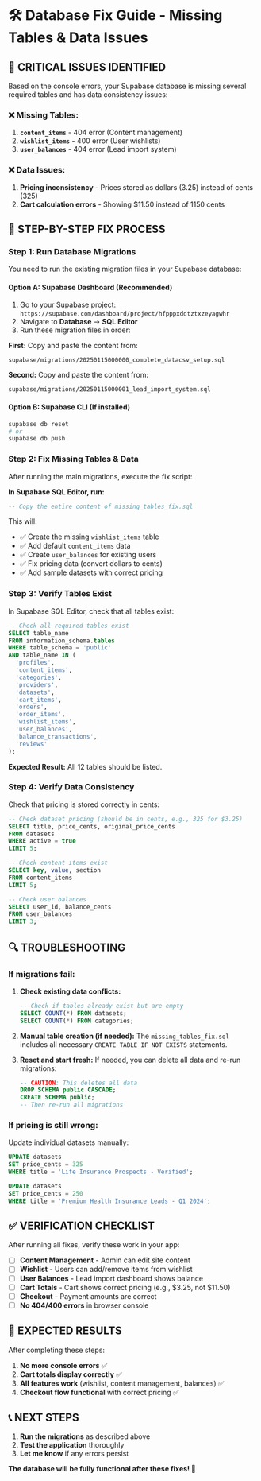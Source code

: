 # 🛠️ Database Fix Guide - Missing Tables & Data Issues

## 🚨 **CRITICAL ISSUES IDENTIFIED**

Based on the console errors, your Supabase database is missing several required tables and has data consistency issues:

### ❌ **Missing Tables:**
1. **`content_items`** - 404 error (Content management)
2. **`wishlist_items`** - 400 error (User wishlists)  
3. **`user_balances`** - 404 error (Lead import system)

### ❌ **Data Issues:**
1. **Pricing inconsistency** - Prices stored as dollars (3.25) instead of cents (325)
2. **Cart calculation errors** - Showing $11.50 instead of 1150 cents

## 🔧 **STEP-BY-STEP FIX PROCESS**

### **Step 1: Run Database Migrations**

You need to run the existing migration files in your Supabase database:

#### **Option A: Supabase Dashboard (Recommended)**
1. Go to your Supabase project: `https://supabase.com/dashboard/project/hfpppxddtztxzeyagwhr`
2. Navigate to **Database** → **SQL Editor**
3. Run these migration files in order:

**First:** Copy and paste the content from:
```
supabase/migrations/20250115000000_complete_datacsv_setup.sql
```

**Second:** Copy and paste the content from:
```
supabase/migrations/20250115000001_lead_import_system.sql
```

#### **Option B: Supabase CLI (If installed)**
```bash
supabase db reset
# or
supabase db push
```

### **Step 2: Fix Missing Tables & Data**

After running the main migrations, execute the fix script:

**In Supabase SQL Editor, run:**
```sql
-- Copy the entire content of missing_tables_fix.sql
```

This will:
- ✅ Create the missing `wishlist_items` table
- ✅ Add default `content_items` data
- ✅ Create `user_balances` for existing users
- ✅ Fix pricing data (convert dollars to cents)
- ✅ Add sample datasets with correct pricing

### **Step 3: Verify Tables Exist**

In Supabase SQL Editor, check that all tables exist:

```sql
-- Check all required tables exist
SELECT table_name 
FROM information_schema.tables 
WHERE table_schema = 'public' 
AND table_name IN (
  'profiles',
  'content_items', 
  'categories',
  'providers',
  'datasets',
  'cart_items',
  'orders',
  'order_items',
  'wishlist_items',
  'user_balances',
  'balance_transactions',
  'reviews'
);
```

**Expected Result:** All 12 tables should be listed.

### **Step 4: Verify Data Consistency**

Check that pricing is stored correctly in cents:

```sql
-- Check dataset pricing (should be in cents, e.g., 325 for $3.25)
SELECT title, price_cents, original_price_cents 
FROM datasets 
WHERE active = true 
LIMIT 5;

-- Check content items exist
SELECT key, value, section 
FROM content_items 
LIMIT 5;

-- Check user balances
SELECT user_id, balance_cents 
FROM user_balances 
LIMIT 3;
```

## 🔍 **TROUBLESHOOTING**

### **If migrations fail:**

1. **Check existing data conflicts:**
   ```sql
   -- Check if tables already exist but are empty
   SELECT COUNT(*) FROM datasets;
   SELECT COUNT(*) FROM categories;
   ```

2. **Manual table creation (if needed):**
   The `missing_tables_fix.sql` includes all necessary `CREATE TABLE IF NOT EXISTS` statements.

3. **Reset and start fresh:**
   If needed, you can delete all data and re-run migrations:
   ```sql
   -- CAUTION: This deletes all data
   DROP SCHEMA public CASCADE;
   CREATE SCHEMA public;
   -- Then re-run all migrations
   ```

### **If pricing is still wrong:**

Update individual datasets manually:
```sql
UPDATE datasets 
SET price_cents = 325 
WHERE title = 'Life Insurance Prospects - Verified';

UPDATE datasets 
SET price_cents = 250 
WHERE title = 'Premium Health Insurance Leads - Q1 2024';
```

## ✅ **VERIFICATION CHECKLIST**

After running all fixes, verify these work in your app:

- [ ] **Content Management** - Admin can edit site content
- [ ] **Wishlist** - Users can add/remove items from wishlist
- [ ] **User Balances** - Lead import dashboard shows balance
- [ ] **Cart Totals** - Cart shows correct pricing (e.g., $3.25, not $11.50)
- [ ] **Checkout** - Payment amounts are correct
- [ ] **No 404/400 errors** in browser console

## 🚀 **EXPECTED RESULTS**

After completing these steps:

1. **No more console errors** ✅
2. **Cart totals display correctly** ✅  
3. **All features work** (wishlist, content management, balances) ✅
4. **Checkout flow functional** with correct pricing ✅

## 📞 **NEXT STEPS**

1. **Run the migrations** as described above
2. **Test the application** thoroughly
3. **Let me know** if any errors persist

**The database will be fully functional after these fixes! 🎉**
